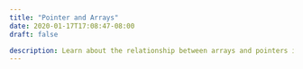 ```yaml
---
title: "Pointer and Arrays"
date: 2020-01-17T17:08:47-08:00
draft: false

description: Learn about the relationship between arrays and pointers in C programming.
---
```



